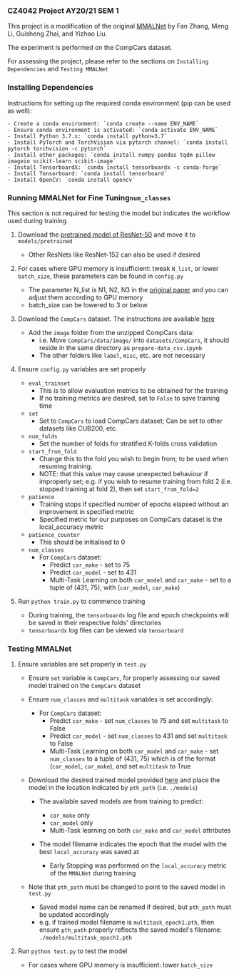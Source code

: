 ### CZ4042 Project AY20/21 SEM 1
This project is a modification of the original [MMALNet](https://arxiv.org/abs/2003.09150) by Fan Zhang, Meng Li, Guisheng Zhai, and Yizhao Liu.

The experiment is performed on the CompCars dataset.

For assessing the project, please refer to the sections on `Installing Dependencies` and `Testing MMALNet`

### Installing Dependencies
Instructions for setting up the required conda environment (pip can be used as well):

	- Create a conda environment: `conda create --name ENV_NAME`
	- Ensure conda environment is activated: `conda activate ENV_NAME`
	- Install Python 3.7.x: `conda install python=3.7`
	- Install PyTorch and TorchVision via pytorch channel: `conda install pytorch torchvision -c pytorch`
	- Install other packages: `conda install numpy pandas tqdm pillow imageio scikit-learn scikit-image`
	- Install TensorboardX: `conda install tensorboardx -c conda-forge`
	- Install Tensorboard: `conda install tensorboard`
	- Install OpenCV: `conda install opencv`

### Running MMALNet for Fine Tuning`num_classes`
This section is not required for testing the model but indicates the workflow used during training
1. Download the [pretrained model of ResNet-50](https://download.pytorch.org/models/resnet50-19c8e357.pth) and move it to `models/pretrained`
	- Other ResNets like ResNet-152 can also be used if desired
	
2. For cases where GPU memory is insufficient: tweak `N_list`, or lower `batch_size`, these parameters can be found in `config.py`
	- The parameter N_list is N1, N2, N3 in the [original paper](https://arxiv.org/pdf/2003.09150v3.pdf) and you can adjust them according to GPU memory
	- batch_size can be lowered to 3 or below
	
3. Download the `CompCars` dataset. The instructions are available [here](http://mmlab.ie.cuhk.edu.hk/datasets/comp_cars/)
	- Add the `image` folder from the unzipped CompCars data: 
		- i.e. Move `CompCars/data/image/` into `datasets/CompCars`, it should reside in the same directory as `prepare-data_csv.ipynb`
		- The other folders like `label`, `misc`, etc. are not necessary
		
4. Ensure `config.py` variables are set properly
	- `eval_trainset`
		- This is to allow evaluation metrics to be obtained for the training
		- If no training metrics are desired, set to `False` to save training time
	- `set`
		- Set to `CompCars` to load CompCars dataset; Can be set to other datasets like CUB200, etc.
	- `num_folds`
		- Set the number of folds for stratified K-folds cross validation
	- `start_from_fold`
		- Change this to the fold you wish to begin from; to be used when resuming training.
		- NOTE: that this value may cause unexpected behaviour if improperly set; e.g. if you wish to resume training from fold 2 (i.e. stopped training at fold 2), then set `start_from_fold=2`
	- `patience`
		- Training stops if specified number of epochs elapsed without an improvement in specified metric
		- Specified metric for our purposes on CompCars dataset is the local_accuracy metric
	- `patience_counter`
		- This should be initialised to 0
	- `num_classes`
		- For `CompCars` dataset:
			- Predict `car_make` - set to 75
			- Predict `car_model` - set to 431
			- Multi-Task Learning on both `car_model` and `car_make` - set to a tuple of (431, 75), with (`car_model`, `car_make`)
	
5. Run `python train.py` to commence training
	- During training, the `tensorboardx` log file and epoch checkpoints will be saved in their respective folds' directories
	- `tensorboardx` log files can be viewed via `tensorboard`

### Testing MMALNet
1. Ensure variables are set properly in `test.py`
	- Ensure `set` variable is `CompCars`, for properly assessing our saved model trained on the `CompCars` dataset
	
	- Ensure `num_classes` and `multitask` variables is set accordingly:
		- For `CompCars` dataset:
			- Predict `car_make` - set `num_classes` to 75 and set `multitask` to False
			- Predict `car_model` - set `num_classes` to 431 and set `multitask` to False
			- Multi-Task Learning on both `car_model` and `car_make` - set `num_classes` to a tuple of (431, 75) which is of the format (`car_model`, `car_make`), and set `multitask` to True
			
	- Download the desired trained model provided [here]() and place the model in the location indicated by `pth_path` (i.e. `./models`)
		- The available saved models are from training to predict:
			- `car_make` only
			- `car_model` only
			- Multi-Task learning on both `car_make` and `car_model` attributes
			
		- The model filename indicates the epoch that the model with the best `local_accuracy` was saved at
			- Early Stopping was performed on the `local_accuracy` metric of the `MMALNet` during training
			
	- Note that `pth_path` must be changed to point to the saved model in `test.py`
		- Saved model name can be renamed if desired, but `pth_path` must be updated accordingly
		- e.g. if trained model filename is `multitask_epoch1.pth`, then ensure `pth_path` properly reflects the saved model's filename: `./models/multitask_epoch1.pth`
		
2. Run `python test.py` to test the model
	- For cases where GPU memory is insufficient: lower `batch_size`